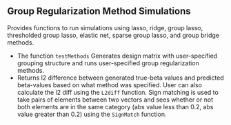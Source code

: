 ## Group Regularization Method Simulations
Provides functions to run simulations using lasso, ridge, group lasso, 
thresholded group lasso, elastic net, sparse group lasso, and group bridge methods.

- The function `testMethods` Generates design matrix with user-specified grouping structure and runs user-specified group regularization methods.
- Returns l2 difference between generated true-beta values and predicted beta-values based on what method was specified. User can also calculate the l2 diff using the `L2diff` function. Sign matching is used to take pairs of elements between two vectors and sees whether or not both elements are in the same category (abs value less than 0.2, abs value greater than 0.2) using the `SignMatch` function.
